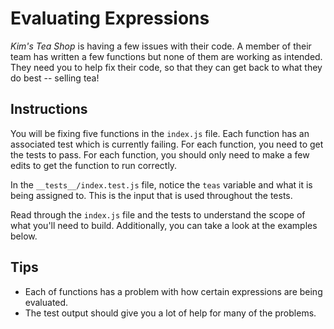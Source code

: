 
# Evaluating Expressions

_Kim's Tea Shop_ is having a few issues with their code. A member of their team has written a few functions but none of them are working as intended. They need you to help fix their code, so that they can get back to what they do best -- selling tea!

## Instructions

You will be fixing five functions in the `index.js` file. Each function has an associated test which is currently failing. For each function, you need to get the tests to pass. For each function, you should only need to make a few edits to get the function to run correctly.

In the `__tests__/index.test.js` file, notice the `teas` variable and what it is being assigned to. This is the input that is used throughout the tests.

Read through the `index.js` file and the tests to understand the scope of what you'll need to build. Additionally, you can take a look at the examples below.

## Tips

- Each of functions has a problem with how certain expressions are being evaluated.
- The test output should give you a lot of help for many of the problems.
